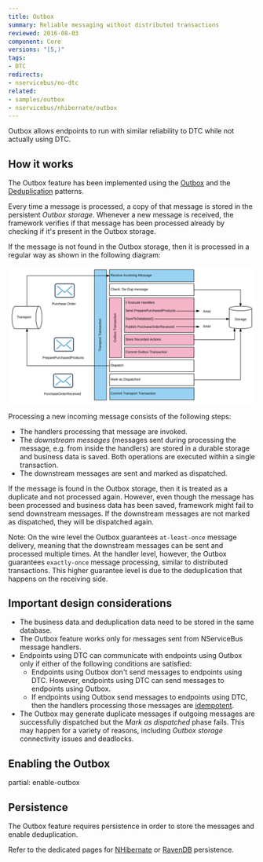 ```yaml
---
title: Outbox
summary: Reliable messaging without distributed transactions
reviewed: 2016-08-03
component: Core
versions: "[5,)"
tags:
- DTC
redirects:
- nservicebus/no-dtc
related:
- samples/outbox
- nservicebus/nhibernate/outbox
---
```


Outbox allows endpoints to run with similar reliability to DTC while not actually using DTC.


## How it works

The Outbox feature has been implemented using the [Outbox](http://gistlabs.com/2014/05/the-outbox/) and the [Deduplication](https://en.wikipedia.org/wiki/Data_deduplication#In-line_deduplication) patterns.

Every time a message is processed, a copy of that message is stored in the persistent _Outbox storage_. Whenever a new message is received, the framework verifies if that message has been processed already by checking if it's present in the Outbox storage.

If the message is not found in the Outbox storage, then it is processed in a regular way as shown in the following diagram:

![No DTC Diagram](outbox.svg)

Processing a new incoming message consists of the following steps:

 * The handlers processing that message are invoked.
 * The _downstream messages_ (messages sent during processing the message, e.g. from inside the handlers) are stored in a durable storage and business data is saved. Both operations are executed within a single transaction.
 * The downstream messages are sent and marked as dispatched.

If the message is found in the Outbox storage, then it is treated as a duplicate and not processed again. However, even though the message has been processed and business data has been saved, framework might fail to send downstream messages. If the downstream messages are not marked as dispatched, they will be dispatched again.

Note: On the wire level the Outbox guarantees `at-least-once` message delivery, meaning that the downstream messages can be sent and processed multiple times. At the handler level, however, the Outbox guarantees `exactly-once` message processing, similar to distributed transactions. This higher guarantee level is due to the deduplication that happens on the receiving side.


## Important design considerations

 * The business data and deduplication data need to be stored in the same database.
 * The Outbox feature works only for messages sent from NServiceBus message handlers.
 * Endpoints using DTC can communicate with endpoints using Outbox only if either of the following conditions are satisfied:
   * Endpoints using Outbox don't send messages to endpoints using DTC. However, endpoints using DTC can send messages to endpoints using Outbox.
   * If endpoints using Outbox send messages to endpoints using DTC, then the handlers processing those messages are [idempotent](https://en.wikipedia.org/wiki/Idempotence).
 * The Outbox may generate duplicate messages if outgoing messages are successfully dispatched but the _Mark as dispatched_ phase fails. This may happen for a variety of reasons, including _Outbox storage_ connectivity issues and deadlocks.


## Enabling the Outbox

partial: enable-outbox


## Persistence

The Outbox feature requires persistence in order to store the messages and enable deduplication.

Refer to the dedicated pages for [NHibernate](/nservicebus/nhibernate/outbox.md) or [RavenDB](/nservicebus/ravendb/outbox.md) persistence.
